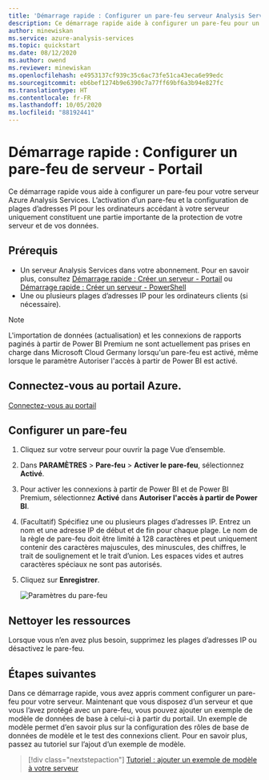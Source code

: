 ```yaml
---
title: 'Démarrage rapide : Configurer un pare-feu serveur Analysis Services | Microsoft Docs'
description: Ce démarrage rapide aide à configurer un pare-feu pour un serveur Azure Analysis Services avec le Portail Azure.
author: minewiskan
ms.service: azure-analysis-services
ms.topic: quickstart
ms.date: 08/12/2020
ms.author: owend
ms.reviewer: minewiskan
ms.openlocfilehash: e4953137cf939c35c6ac73fe51ca43eca6e99edc
ms.sourcegitcommit: eb6bef1274b9e6390c7a77ff69bf6a3b94e827fc
ms.translationtype: HT
ms.contentlocale: fr-FR
ms.lasthandoff: 10/05/2020
ms.locfileid: "88192441"
---
```

# <a name="quickstart-configure-server-firewall---portal"></a>Démarrage rapide : Configurer un pare-feu de serveur - Portail

Ce démarrage rapide vous aide à configurer un pare-feu pour votre serveur Azure Analysis Services. L’activation d’un pare-feu et la configuration de plages d’adresses PI pour les ordinateurs accédant à votre serveur uniquement constituent une partie importante de la protection de votre serveur et de vos données.

## <a name="prerequisites"></a>Prérequis

- Un serveur Analysis Services dans votre abonnement. Pour en savoir plus, consultez [Démarrage rapide : Créer un serveur - Portail](analysis-services-create-server.md) ou [Démarrage rapide : Créer un serveur - PowerShell](analysis-services-create-powershell.md)
- Une ou plusieurs plages d’adresses IP pour les ordinateurs clients (si nécessaire).

> [!NOTE]
> L'importation de données (actualisation) et les connexions de rapports paginés à partir de Power BI Premium ne sont actuellement pas prises en charge dans Microsoft Cloud Germany lorsqu'un pare-feu est activé, même lorsque le paramètre Autoriser l'accès à partir de Power BI est activé.

## <a name="sign-in-to-the-azure-portal"></a>Connectez-vous au portail Azure. 

[Connectez-vous au portail](https://portal.azure.com)

## <a name="configure-a-firewall"></a>Configurer un pare-feu

1. Cliquez sur votre serveur pour ouvrir la page Vue d’ensemble. 
2. Dans **PARAMÈTRES** > **Pare-feu** > **Activer le pare-feu**, sélectionnez **Activé**.
3. Pour activer les connexions à partir de Power BI et de Power BI Premium, sélectionnez **Activé** dans **Autoriser l'accès à partir de Power BI**.  
4. (Facultatif) Spécifiez une ou plusieurs plages d’adresses IP. Entrez un nom et une adresse IP de début et de fin pour chaque plage. Le nom de la règle de pare-feu doit être limité à 128 caractères et peut uniquement contenir des caractères majuscules, des minuscules, des chiffres, le trait de soulignement et le trait d’union. Les espaces vides et autres caractères spéciaux ne sont pas autorisés.
5. Cliquez sur **Enregistrer**.

     ![Paramètres du pare-feu](./media/analysis-services-qs-firewall/aas-qs-firewall.png)

## <a name="clean-up-resources"></a>Nettoyer les ressources

Lorsque vous n’en avez plus besoin, supprimez les plages d’adresses IP ou désactivez le pare-feu.

## <a name="next-steps"></a>Étapes suivantes
Dans ce démarrage rapide, vous avez appris comment configurer un pare-feu pour votre serveur. Maintenant que vous disposez d’un serveur et que vous l’avez protégé avec un pare-feu, vous pouvez ajouter un exemple de modèle de données de base à celui-ci à partir du portail. Un exemple de modèle permet d’en savoir plus sur la configuration des rôles de base de données de modèle et le test des connexions client. Pour en savoir plus, passez au tutoriel sur l’ajout d’un exemple de modèle.

> [!div class="nextstepaction"]
> [Tutoriel : ajouter un exemple de modèle à votre serveur](analysis-services-create-sample-model.md)
